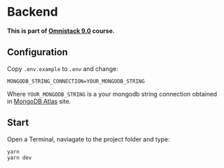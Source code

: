 # Backend

**This is part of [Omnistack 9.0](../README.md) course.**

## Configuration

Copy `.env.example` to `.env` and change:
```
MONGODB_STRING_CONNECTION=YOUR_MONGODB_STRING
```

Where `YOUR_MONGODB_STRING` is a your mongodb string connection obtained in [MongoDB Atlas](https://www.mongodb.com/cloud/atlas) site.

## Start

Open a Terminal, naviagate to the project folder and type:
```
yarn
yarn dev
```